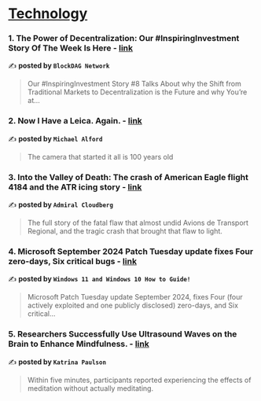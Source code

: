 
<h1><a href=https://medium.com/tag/technology/recommended target="_blank" rel="noopener noreferrer">Technology</a></h1>
<h3>1. The Power of Decentralization: Our #InspiringInvestment Story Of The Week Is Here - <a href="https://medium.com/@BlockDAGNetwork1/the-power-of-decentralization-our-inspiringinvestment-story-of-the-week-is-here-fda6625a5912" target="_blank" rel="noopener noreferrer">link</a></h3>

✍️ **posted by `BlockDAG Network`**

<blockquote>Our #InspiringInvestment Story #8 Talks About why the Shift from Traditional Markets to Decentralization is the Future and why You’re at…</blockquote>

<h3>2. Now I Have a Leica. Again. - <a href="https://medium.com/live-view/now-i-have-a-leica-again-21b9ad047f24" target="_blank" rel="noopener noreferrer">link</a></h3>

✍️ **posted by `Michael Alford`**

<blockquote>The camera that started it all is 100 years old</blockquote>

<h3>3. Into the Valley of Death: The crash of American Eagle flight 4184 and the ATR icing story - <a href="https://medium.com/@admiralcloudberg/into-the-valley-of-death-the-crash-of-american-eagle-flight-4184-and-the-atr-icing-story-29e64faee67c" target="_blank" rel="noopener noreferrer">link</a></h3>

✍️ **posted by `Admiral Cloudberg`**

<blockquote>The full story of the fatal flaw that almost undid Avions de Transport Regional, and the tragic crash that brought that flaw to light.</blockquote>

<h3>4. Microsoft September 2024 Patch Tuesday update fixes Four zero-days, Six critical bugs - <a href="https://medium.com/@windows101tricks/microsoft-september-2024-patch-tuesday-update-fixes-four-zero-days-seven-critical-bugs-00346251eeba" target="_blank" rel="noopener noreferrer">link</a></h3>

✍️ **posted by `Windows 11 and Windows 10 How to Guide!`**

<blockquote>Microsoft Patch Tuesday update September 2024, fixes Four (four actively exploited and one publicly disclosed) zero-days, and Six critical…</blockquote>

<h3>5. Researchers Successfully Use Ultrasound Waves on the Brain to Enhance Mindfulness. - <a href="https://medium.com/@katrinapaulson/researchers-successfully-use-ultrasound-waves-on-the-brain-to-enhance-mindfulness-dce9325accae" target="_blank" rel="noopener noreferrer">link</a></h3>

✍️ **posted by `Katrina Paulson`**

<blockquote>Within five minutes, participants reported experiencing the effects of meditation without actually meditating.</blockquote>

